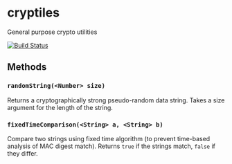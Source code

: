 cryptiles
=========

General purpose crypto utilities

[![Build Status](https://secure.travis-ci.org/hapijs/cryptiles.png)](http://travis-ci.org/hapijs/cryptiles)

## Methods

### `randomString(<Number> size)`
Returns a cryptographically strong pseudo-random data string. Takes a size argument for the length of the string.

### `fixedTimeComparison(<String> a, <String> b)`
Compare two strings using fixed time algorithm (to prevent time-based analysis of MAC digest match). Returns `true` if the strings match, `false` if they differ.
